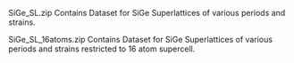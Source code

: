 SiGe_SL.zip
Contains Dataset for SiGe Superlattices of various periods and strains.

SiGe_SL_16atoms.zip
Contains Dataset for SiGe Superlattices of various periods and strains restricted to 16 atom supercell.
